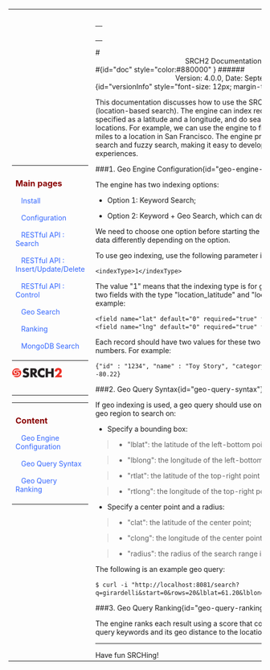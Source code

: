 
<table style="width:100%;table-layout:fixed" ><tr>
	
<td id="sideBarTd" style="width:25%"> 

<div id="sidebar"> <!-- Sidebar -->

<div id="linkpool" > <!-- Links to main pages, id=linkpool-->
<table><tbody><tr><td>
<div><h3><a style="text-decoration: none;color:#880000" href="#doc">Main pages</a></h3></div>
&nbsp;&nbsp;&nbsp;<a style="text-decoration: none;color:#3366FF" href="./install.html">Install</a><br><br>
&nbsp;&nbsp;&nbsp;<a style="text-decoration: none;color:#3366FF" href="./configuration.html">Configuration</a><br><br>
&nbsp;&nbsp;&nbsp;<a style="text-decoration: none;color:#3366FF" href="./restful-search.html">RESTful API : Search</a><br><br>
&nbsp;&nbsp;&nbsp;<a style="text-decoration: none;color:#3366FF" href="./restful-insert-update-delete.html">RESTful API : Insert/Update/Delete</a><br><br>
&nbsp;&nbsp;&nbsp;<a style="text-decoration: none;color:#3366FF" href="./restful-control.html">RESTful API : Control</a><br><br>
&nbsp;&nbsp;&nbsp;<a style="text-decoration: none;color:#3366FF" href="./geo.html">Geo Search</a></br><br>
&nbsp;&nbsp;&nbsp;<a style="text-decoration: none;color:#3366FF" href="./ranking.html">Ranking</a></br><br>
&nbsp;&nbsp;&nbsp;<a style="text-decoration: none;color:#3366FF" href="./mongodb.html">MongoDB Search</a></br><br>
</td></tr></tbody></table>
<span ><a  href="http://www.srch2.com" target="_blankt"><img  style="width:100px" src="images/logo.png" /></a></span></br></br>
</div> <!-- Links to main pages, id=linkpool-->
<hr/>

<div id="content" > <!-- Table of content, id=content-->
<table><tbody><tr><td>
<div>
<h3>
<a style="text-decoration: none;color:#880000" href="#doc">Content</a></h3></div>
&nbsp;&nbsp;&nbsp;<a style="text-decoration: none;color:#3366FF" href="#geo-engine-config">Geo Engine Configuration</a></br><br>
&nbsp;&nbsp;&nbsp;<a style="text-decoration: none;color:#3366FF" href="#geo-query-syntax">Geo Query Syntax</a></br><br>
&nbsp;&nbsp;&nbsp;<a style="text-decoration: none;color:#3366FF" href="#geo-query-ranking">Geo Query Ranking</a></br><br>
</td></tr></tbody></table>

</div> <!-- Table of content, id=content-->
</div> <!-- Sidebar -->

</td>

<td id="docBody" style="width:70%">
</br>
<div><table><tbody><tr><td>
<div><h3><a style="text-decoration: none;color:#880000" href="#doc"></a></h3></div>

</td></tr></tbody></table></div>
#<center>SRCH2 Documentation: Geo Search</center>#{id="doc" style="color:#880000" }
######<center>Version: 4.0.0, Date: September 19, 2013</center>{id="versionInfo" style="font-size: 12px; margin-top: -20px;"}


This documentation discusses how to use the SRCH2 engine to do powerful geo search (location-based search). The engine can index records with location information specified as a latitude and a longitude, and do search based on both keywords and locations. For example, we can use the engine to find stores called "ghirardelli" within two miles to a location in San Francisco.  The engine provides all the features such as instant search and fuzzy search, making it easy to develop an application to provide great user experiences.

###1. Geo Engine Configuration{id="geo-engine-config"}

The engine has two indexing options:

* Option 1: Keyword Search;

* Option 2: Keyword + Geo Search, which can do location-based search.

We need to choose one option before starting the engine, since the engine will index the data differently depending on the option.

To use geo indexing, use the following parameter in the configuration:

```
<indexType>1</indexType>
```

The value "1" means that the indexing type is for geo. Correspondingly, we need to have two fields with the type "location_latitude" and "location_longitude", respectively. For example:

```
<field name="lat" default="0" required="true" type="location_latitude"/>
<field name="lng" default="0" required="true" type="location_longtitude"/>
```
Each record should have two values for these two types, and they should be float numbers.  For example:
```
{"id" : "1234", "name" : "Toy Story", "category" : "shop", "lat" : 43.22, "lng": -80.22}
```


###2. Geo Query Syntax{id="geo-query-syntax"}

If geo indexing is used, a geo query should use one of the following two ways to define a geo region to search on:

 - Specify a bounding box:

>  * "lblat": the latitude of the left-bottom point of the bounding box;

>  * "lblong": the longitude of the left-bottom point of the bounding box;

>  * "rtlat": the latitude of the top-right point of the bounding box;

>  * "rtlong": the longitude of the top-right point of the bounding box.

 - Specify a center point and a radius:

> * "clat": the latitude of the center point;

> * "clong": the longitude of the center point;

> * "radius": the radius of the search range in degree.


The following is an example geo query:
```
$ curl -i "http://localhost:8081/search?q=girardelli&start=0&rows=20&lblat=61.20&lblong=-149.90&rtlat=61.22&rtlong=-149.70"
```

###3. Geo Query Ranking{id="geo-query-ranking"}

The engine ranks each result using a score that combines its textual similarity with the query keywords and its geo distance to the location specified in the query.

<hr/>
Have fun SRCHing!




<link rel="stylesheet" type="text/css" href="documentation.css">



<script type="text/javascript" src="setSizes.js"></script>
<script>

setSizes();
window.onresize = setSizes
</script>
